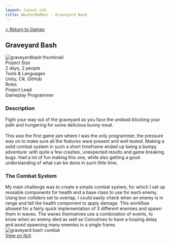```yaml
---
layout: layout.njk
title: WouterDeMoor - Graveyard Bash
---
```


<article class="project-page container">
<div class="project-page-head">
    <a href="/games">< Return to Games</a>
    <h2 class="project-title">Graveyard Bash</h2>
</div>
<div class="project-intro">
    <img src="/img/graveyardbash_thumbnail.png" alt="graveyardbash thumbnail" class="project-video" loading="lazy"/>
    <div class="project-data">
        <div>
            <div class="data-title">Project Size</div>
            <div class="data-text">2 days, 2 people</div>
        </div>
        <div>
            <div class="data-title">Tools &amp; Languages</div>
            <div class="data-text">Unity, C#, GitHub</div>
        </div>
        <div>
            <div class="data-title">Roles</div>
            <div class="data-text">
            Project Lead </br>
            Gameplay Programmer
            </div>
        </div>
    </div>
</div>

<section class="project-section">
    <h3>Description</h3>
    <div class="project-description">
        Fight your way out of the graveyard as you face the undead blocking your path and hungering for some delicious bunny meat. </br>
        </br>
        This was the first game jam where I was the only programmer, the pressure was on to make sure all the features were present and well tested. Making a solid combat system in such a short timeframe ended up being a bumpy adventure: with quite a few crashes, unexpected results and game breaking bugs. Had a lot of fun making this one, while also getting a good understanding of what can be done in such little time.
    </div>
</section>

<section class="project-section">
    <h3>The Combat System</h3>
    <div class="project-task-100">
        <div class="task-container">
            <div>
            My main challenge was to create a simple combat system, for which I set up reusable components for health and a base class to use for each enemy. Using box colliders set to overlap, I could easily check when an enemy is in range and tell the health component to apply damage. This workflow allowed for a fairly quick implementation of 3 different enemies and spawn them in waves. The waves themselves use a combination of events, to know when an enemy died as well as Coroutines to have a looping delay and avoid spawning many enemies in a single frame.
            </div>
            <img src="/gif/graveyardbash_combat.gif" alt="graveyard bash combat" loading="lazy"/>
        </div>
    </div>
</section>

<div class="button-div">
    <a class="link-button" href="https://eezehdev.itch.io/graveyard-bash" target="_blank" rel="noopener noreferrer">View on Itch</a>
</div>
</article>